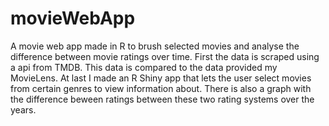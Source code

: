 # movieWebApp
A movie web app made in R to brush selected movies and analyse the difference between movie ratings over time. First the data is scraped using a api from TMDB. This data is compared to the data provided my MovieLens.
At last I made an R Shiny app that lets the user select movies from certain genres to view information about. There is also a graph with the difference beween ratings between these two rating systems over the years.